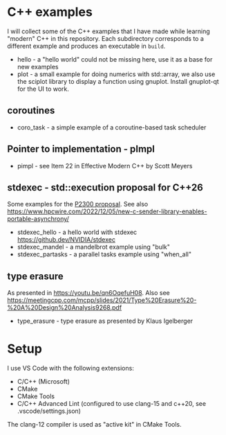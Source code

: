 # C++ examples

I will collect some of the C++ examples that I have made while learning 
"modern" C++ in this repository. Each subdirectory corresponds to a different example 
and produces an executable in `build`. 

* hello - a "hello world" could not be missing here, use it as a base for new examples
* plot - a small example for doing numerics with std::array, we also use the sciplot
         library to display a function using gnuplot. Install gnuplot-qt for the UI to work.  

## coroutines

* coro_task - a simple example of a coroutine-based task scheduler

## Pointer to implementation - pImpl

* pimpl - see Item 22 in Effective Modern C++ by Scott Meyers

## stdexec - std::execution proposal for C++26

Some examples for the [P2300 proposal](https://www.open-std.org/jtc1/sc22/wg21/docs/papers/2023/p2300r7.html). 
See also https://www.hpcwire.com/2022/12/05/new-c-sender-library-enables-portable-asynchrony/

* stdexec_hello - a hello world with stdexec
  https://github.dev/NVIDIA/stdexec
* stdexec_mandel - a mandelbrot example using "bulk"
* stdexec_partasks - a parallel tasks example using "when_all"
  
## type erasure

As presented in https://youtu.be/qn6OqefuH08. Also see
https://meetingcpp.com/mcpp/slides/2021/Type%20Erasure%20-%20A%20Design%20Analysis9268.pdf

* type_erasure -  type erasure as presented by Klaus Igelberger

# Setup

I use VS Code with the following extensions:

* C/C++ (Microsoft)
* CMake
* CMake Tools
* C/C++ Advanced Lint (configured to use clang-15 and c++20, see .vscode/settings.json)
  
The clang-12 compiler is used as "active kit" in CMake Tools.